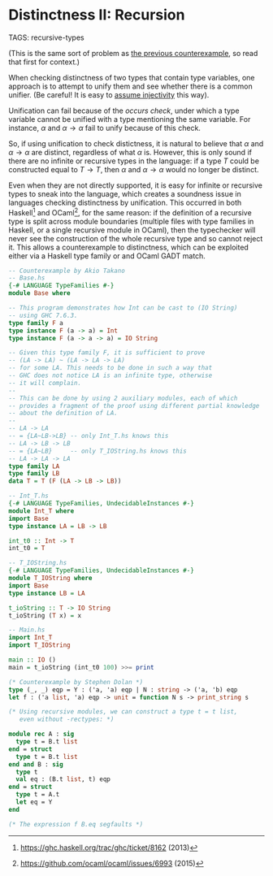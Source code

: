 # Distinctness II: Recursion

TAGS: recursive-types

(This is the same sort of problem as [the previous
counterexample](distinctness-injectivity.md), so read that first for
context.)

When checking distinctness of two types that contain type variables,
one approach is to attempt to unify them and see whether there is a
common unifier. (Be careful! It is easy to [assume
injectivity](distinctness-injectivity.md) this way).

Unification can fail because of the _occurs check_, under which a type
variable cannot be unified with a type mentioning the same
variable. For instance, $α$ and $α → α$ fail to unify because of this
check.

So, if using unification to check distictness, it is natural to
believe that $α$ and $α → α$ are distinct, regardless of what $α$ is.
However, this is only sound if there are no infinite or recursive
types in the language: if a type $T$ could be constructed equal to $T
→ T$, then $α$ and $α → α$ would no longer be distinct.

Even when they are not directly supported, it is easy for infinite or
recursive types to sneak into the language, which creates a soundness
issue in languages checking distinctness by unification. This occurred
in both Haskell[^haskell] and OCaml[^ocaml1], for the same reason: if the definition of a
recursive type is split across module boundaries (multiple files with
type families in Haskell, or a single recursive module in OCaml), then
the typechecker will never see the construction of the whole recursive
type and so cannot reject it. This allows a counterexample to
distinctness, which can be exploited either via a Haskell type family
or and OCaml GADT match.
```haskell
-- Counterexample by Akio Takano
-- Base.hs
{-# LANGUAGE TypeFamilies #-}
module Base where

-- This program demonstrates how Int can be cast to (IO String)
-- using GHC 7.6.3.
type family F a
type instance F (a -> a) = Int
type instance F (a -> a -> a) = IO String

-- Given this type family F, it is sufficient to prove
-- (LA -> LA) ~ (LA -> LA -> LA)
-- for some LA. This needs to be done in such a way that
-- GHC does not notice LA is an infinite type, otherwise
-- it will complain.
--
-- This can be done by using 2 auxiliary modules, each of which
-- provides a fragment of the proof using different partial knowledge
-- about the definition of LA.
--
-- LA -> LA
-- = {LA~LB->LB} -- only Int_T.hs knows this
-- LA -> LB -> LB
-- = {LA~LB}     -- only T_IOString.hs knows this
-- LA -> LA -> LA
type family LA
type family LB
data T = T (F (LA -> LB -> LB))

-- Int_T.hs
{-# LANGUAGE TypeFamilies, UndecidableInstances #-}
module Int_T where
import Base
type instance LA = LB -> LB

int_t0 :: Int -> T
int_t0 = T

-- T_IOString.hs
{-# LANGUAGE TypeFamilies, UndecidableInstances #-}
module T_IOString where
import Base
type instance LB = LA

t_ioString :: T -> IO String
t_ioString (T x) = x

-- Main.hs
import Int_T
import T_IOString

main :: IO ()
main = t_ioString (int_t0 100) >>= print
```
```ocaml
(* Counterexample by Stephen Dolan *)
type (_, _) eqp = Y : ('a, 'a) eqp | N : string -> ('a, 'b) eqp
let f : ('a list, 'a) eqp -> unit = function N s -> print_string s

(* Using recursive modules, we can construct a type t = t list,
   even without -rectypes: *)

module rec A : sig
  type t = B.t list
end = struct
  type t = B.t list
end and B : sig
  type t
  val eq : (B.t list, t) eqp
end = struct
  type t = A.t
  let eq = Y
end

(* The expression f B.eq segfaults *)
```

[^haskell]: <https://ghc.haskell.org/trac/ghc/ticket/8162> (2013)

[^ocaml1]: <https://github.com/ocaml/ocaml/issues/6993> (2015)


<!-- FIXME:
 point not well made:
  distinction between "not provably equal" and "provably distinct"
    negation-as-failure doesn't cut it under abstraction!

 should this include "Awkward Case 3" from "Injective Type Families for Haskell"?
-->